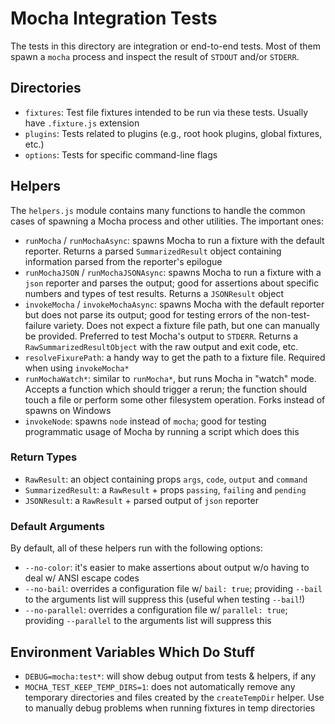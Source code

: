 # Mocha Integration Tests

The tests in this directory are integration or end-to-end tests. Most of them spawn a `mocha` process and inspect the result of `STDOUT` and/or `STDERR`.

## Directories

- `fixtures`: Test file fixtures intended to be run via these tests. Usually have `.fixture.js` extension
- `plugins`: Tests related to plugins (e.g., root hook plugins, global fixtures, etc.)
- `options`: Tests for specific command-line flags

## Helpers

The `helpers.js` module contains many functions to handle the common cases of spawning a Mocha process and other utilities. The important ones:

- `runMocha` / `runMochaAsync`: spawns Mocha to run a fixture with the default reporter. Returns a parsed `SummarizedResult` object containing information parsed from the reporter's epilogue
- `runMochaJSON` / `runMochaJSONAsync`: spawns Mocha to run a fixture with a `json` reporter and parses the output; good for assertions about specific numbers and types of test results. Returns a `JSONResult` object
- `invokeMocha` / `invokeMochaAsync`: spawns Mocha with the default reporter but does not parse its output; good for testing errors of the non-test-failure variety. Does not expect a fixture file path, but one can manually be provided. Preferred to test Mocha's output to `STDERR`. Returns a `RawSummarizedResultObject` with the raw output and exit code, etc.
- `resolveFixurePath`: a handy way to get the path to a fixture file. Required when using `invokeMocha*`
- `runMochaWatch*`: similar to `runMocha*`, but runs Mocha in "watch" mode. Accepts a function which should trigger a rerun; the function should touch a file or perform some other filesystem operation. Forks instead of spawns on Windows
- `invokeNode`: spawns `node` instead of `mocha`; good for testing programmatic usage of Mocha by running a script which does this

### Return Types

- `RawResult`: an object containing props `args`, `code`, `output` and `command`
- `SummarizedResult`: a `RawResult` + props `passing`, `failing` and `pending`
- `JSONResult`: a `RawResult` + parsed output of `json` reporter

### Default Arguments

By default, all of these helpers run with the following options:

- `--no-color`: it's easier to make assertions about output w/o having to deal w/ ANSI escape codes
- `--no-bail`: overrides a configuration file w/ `bail: true`; providing `--bail` to the arguments list will suppress this (useful when testing `--bail`!)
- `--no-parallel`: overrides a configuration file w/ `parallel: true`; providing `--parallel` to the arguments list will suppress this

## Environment Variables Which Do Stuff

- `DEBUG=mocha:test*`: will show debug output from tests & helpers, if any
- `MOCHA_TEST_KEEP_TEMP_DIRS=1`: does not automatically remove any temporary directories and files created by the `createTempDir` helper. Use to manually debug problems when running fixtures in temp directories
